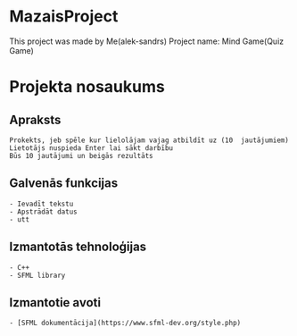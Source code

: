 # MazaisProject
This project was made by Me(alek-sandrs) Project name: Mind Game(Quiz Game) 
# Projekta nosaukums

## Apraksts
	Prokekts, jeb spēle kur lielolājam vajag atbildīt uz (10  jautājumiem)
    Lietotājs nuspieda Enter lai sākt darbību
    Būs 10 jautājumi un beigās rezultāts
## Galvenās funkcijas
	- Ievadīt tekstu
	- Apstrādāt datus
	- utt
## Izmantotās tehnoloģijas
	- C++
	- SFML library
## Izmantotie avoti
	- [SFML dokumentācija](https://www.sfml-dev.org/style.php)
